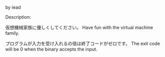 by iead

Description:

仮想機械家族に優しくしてください。 Have fun with the virtual machine family.

プログラムが入力を受け入れるの倍は終了コードがゼロです。 The exit code will be 0 when the binary accepts the input.
